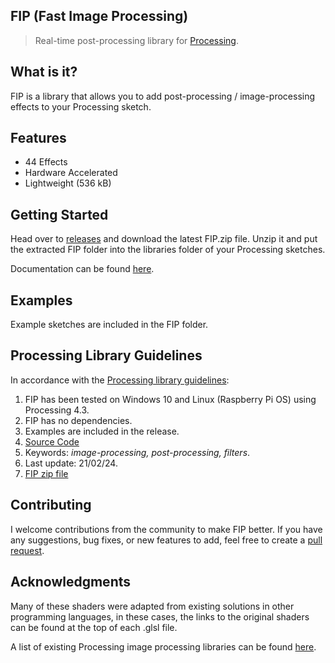 ## FIP (Fast Image Processing)
> Real-time post-processing library for [Processing](https://processing.org/).

## What is it?
FIP is a library that allows you to add post-processing / image-processing effects to your Processing sketch. 

## Features
- 44 Effects
- Hardware Accelerated
- Lightweight (536 kB)

## Getting Started
Head over to [releases](https://github.com/prontopablo/FIP/releases) and download the latest FIP.zip file. Unzip it and put the extracted FIP folder into the libraries folder of your Processing sketches. 

Documentation can be found [here](https://prontopablo.github.io/FIP/#/).

## Examples
Example sketches are included in the FIP folder. 

## Processing Library Guidelines
In accordance with the [Processing library guidelines](https://github.com/benfry/processing4/wiki/Library-Guidelines):
1. FIP has been tested on Windows 10 and Linux (Raspberry Pi OS) using Processing 4.3.
2. FIP has no dependencies.
3. Examples are included in the release.
4. [Source Code](https://github.com/prontopablo/FIP/releases)
5. Keywords: _image-processing, post-processing, filters_.
6. Last update: 21/02/24.
7. [FIP zip file](https://github.com/prontopablo/FIP/releases)

## Contributing
I welcome contributions from the community to make FIP better. If you have any suggestions, bug fixes, or new features to add, feel free to create a [pull request](https://github.com/prontopablo/FIP/pulls).

## Acknowledgments
Many of these shaders were adapted from existing solutions in other programming languages, in these cases, the links to the original shaders can be found at the top of each .glsl file.

A list of existing Processing image processing libraries can be found [here](https://prontopablo.github.io/FIP/#/./resources).
